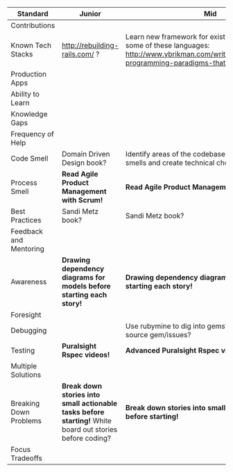 | Standard               | Junior                                                                                                        | Mid                                                                                                                                                                                                  | Senior |
|------------------------|---------------------------------------------------------------------------------------------------------------|------------------------------------------------------------------------------------------------------------------------------------------------------------------------------------------------------|--------|
| Contributions          |                                                                                                               |                                                                                                                                                                                                      |        |
| Known Tech Stacks      | http://rebuilding-rails.com/ ?                                                                                | Learn new framework for existing language? Learn some of these languages: http://www.ybrikman.com/writing/2014/04/09/six-programming-paradigms-that-will/ ?                                          |        | 
| Production Apps        |                                                                                                               |                                                                                                                                                                                                      |        |
| Ability to Learn       |                                                                                                               |                                                                                                                                                                                                      |        |
| Knowledge Gaps         |                                                                                                               |                                                                                                                                                                                                      |        |
| Frequency of Help      |                                                                                                               |                                                                                                                                                                                                      |        |
| Code Smell             | Domain Driven Design book?                                                                                    | Identify areas of the codebase that have code smells and create technical chores?                                                                                                                    |        |
| Process Smell          | <b>Read Agile Product Management with Scrum!</b>                                                              | <b>Read Agile Product Management with Scrum!</b>                                                                                                                                                     |        |
| Best Practices         | Sandi Metz book?                                                                                              | Sandi Metz book?                                                                                                                                                                                     |        |
| Feedback and Mentoring |                                                                                                               |                                                                                                                                                                                                      |        |
| Awareness              | <b>Drawing dependency diagrams for models before starting each story!</b>                                     | <b>Drawing dependency diagrams for models before starting each story!</b>                                                                                                                            |        |
| Foresight              |                                                                                                               |                                                                                                                                                                                                      |        |
| Debugging              |                                                                                                               | Use rubymine to dig into gems? Jump into open source gem/issues?                                                                                                                                     |        |
| Testing                | <b>Puralsight Rspec videos!</b>                                                                               | <b>Advanced Puralsight Rspec videos!</b>                                                                                                                                                             |        |
| Multiple Solutions     |                                                                                                               |                                                                                                                                                                                                      |        |
| Breaking Down Problems | <b>Break down stories into small actionable tasks before starting!</b> White board out stories before coding? | <b>Break down stories into small actionable tasks before starting!</b>                                                                                                                               |        |
| Focus Tradeoffs        |                                                                                                               |                                                                                                                                                                                                      |        |
